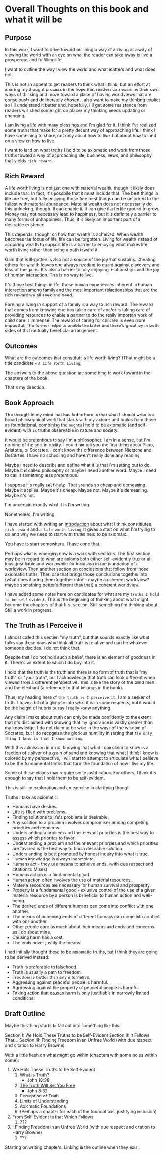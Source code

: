 # Overall Thoughts on this book and what it will be

## Purpose

In this work, I want to drive toward outlining a way of arriving at a way of viewing the world with an eye on what the reader can take away to live a prosperous and fulfilling life.

I want to outline the way I view the world and what matters and what does not.

This is not an appeal to get readers to think what I think, but an effort at sharing my thought process in the hope that readers can examine their own ways of thinking and move toward a place of having worldviews that are consciously and deliberately chosen. I also want to make my thinking explict so I'll understand it better and, hopefully, I'll get some resistance from readers will shed some light on places my thinking needs updating or changing.

I am living a life with many blessings and I'm glad for it. I think I've realized some truths that make for a pretty decent way of approaching life. I think I have something to share, not only about how to live, but about how to land on a view on how to live.

I want to land on what truths I hold to be axiomatic and work from those truths toward a way of approaching life, business, news, and philosophy that yields `rich reward`.

## Rich Reward

A life worth living is not just one with material wealth, though it likely does include that. In fact, it's possbile that it must include that. The best things in life are free, but fully enjoying those free best things can be unlocked to the fullest with material abundance. Material wealth does not necessarily do this unlocking, though. It can enable it. It can give it a fertile ground to grow. Money may not necessary lead to happiness, but it is definitely a barrier to many forms of unhappiness. Thus, it is likely an important part of a desirable existence.

This depends, though, on how that wealth is acheived. When wealth becomes the focus of life, life can be forgotten. Living for wealth instead of acquiring wealth to support life is a barrier to enjoying what makes life worth living rather than being a path toward it.

Gain that is ill-gotten is also not a source of the joy that sustains. Cheating others for wealth leaves one always needing to guard against discovery and loss of the gains. It's also a barrier to fully enjoying relationships and the joy of human interaction. This is no way to live.

It's those best things in life, those human experiences inherent in human interaction among family and the most important relactionships that are the rich reward we all seek and need.

Earning a living in support of a family is a way to rich reward. The reward that comes from knowing one has taken care of and/or is taking care of providing resources to enable a partner to do the really importan work of child care is immense. The reward of caring for children is even more impactful. The former helps to enable the latter and there's great joy in both sides of that mutually beneficial arrangement.

## Outcomes

What are the outcomes that constitute a life worth living? (That might be a title candidate - `A Life Worth Living`.)

The answers to the above question are something to work toward in the chapters of the book.

That's my direction.

## Book Approach

The thought in my mind that has led to here is that what I should write is a broad philosophical work that starts with my axioms and builds from those as foundational, combining the `oughts` I hold to be axiomatic (and self-evident) with `is` truths observable in nature and society.

It would be pretentious to say I'm a philosopher. I am in a sense, but I'm nothing of the sort in reality. I could not tell you the first thing about Plato, Aristotle, or Socrates. I don't know the difference between Nietzche and DeCartes. I have no schooling and haven't really done any reading.

Maybe I need to describe and define what it is that I'm setting out to do. Maybe it is called philosophy or maybe I need another word. Maybe I need to call it something less pretentious.

I suppose it's really `self-help`. That sounds so cheap and demeaning. Maybe it applies. Maybe it's cheap. Maybe not. Maybe it's demeaning. Maybe it's not.

I'm uncertain exactly what it is I'm writing.

Nonetheless, I'm writing.

I have started with writing an [introduction](/introduction.md) about what I think constitiutes `rich reward` and `a life worth living`. It gives a start on what I'm trying to do and why we need to start with truths held to be axiomaic.

You have to start somewhere. I have done that.

Perhaps what is emerging now is a work with sections. The first section may be in regard to what are axioms both either self-evidently true or at least justifiable and worthwhile for inclusion in the foundation of a worldview. Then another section on conclusions that follow from those axiomatic truths. Then one that brings those conclusions together into (what does it bring them together into? - maybe a coherent worldview? maybe something better/different than that) a coherent worldview.

I have added some notes here on candidates for what are my `truths I hold to be self-evident`. This is the beginning of thinking about what might become the chapters of that first section. Still something i'm thinking about. Still a work in progress.

## The Truth as I Perceive it

I almost called this section "my truth", but that sounds exactly like what folks say these days who think all truth is relative and can be whatever someone decides. I do not think that.

Despite that I do not hold such a belief, there is an element of goodness in it. There's an extent to which I do buy into it.

I hold that the truth is the truth and there is no form of truth that is "my truth" or "your truth", but I acknowledge that truth can look different when viewed from a different perspective. This is like the story of the blind men and the elephant (a reference to that belongs in the book).

Thus, my heading here of `the truth as I perceive it`. I am a seeker of truth. I have a bit of a glimpse into what it is in some respects, but it would be the height of hubris to say I really konw anything.

Any claim I make about truth can only be made confidently to the extent that it's disclaimed with knowing that my ignorance is vastly greater than my knowledge. I do not claim to be wise in the ways of the wisdom of Socrates, but I do recognize the glorious humility in stating that `the only thing I know is that I know nothing`.

With this admission in mind, knowing that what I can claim to know is a fraction of a sliver of a grain of sand and knowing that what I think I know is colored by my perspective, I will start to attempt to articulate what I beliieve to be the fundamental truths that form the foundation of how I live my life.

Some of these claims may require some justification. For others, I think it's enough to say that I hold them to be self-evident.

This is still an exploration and an exercise in clarifying thougt.

Truths I take as axiomatic:

- Humans have desires.
- Life is filled with problems.
- Finding solutions to life's problems is desirable.
- Any solution to a problem involves compromises among competing priorities and concerns.
- Understanding a problem and the relevant priorities is the best way to assess which priorites to favor.
- Understanding a problem and the relevant priorities and which priorities are favored is the best way to find a desirable solution.
- Understanding is best promoted by honest inquiry into what is true.
- Human knowledge is always incomplete.
- Humans act - they use means to acheive ends. (with due respect and citation to Mises)
- Humans action is a fundamental good.
- Human action often involves the use of material resources.
- Material resources are necessary for human survival and prosperity.
- Property is a fundamental good - exlusive control of the use of a given material resource by a person is beneficial to human action and well-being.
- The desired ends of different humans can come into conflict with one another.
- The means of acheiving ends of different humans can come into conflict with one another.
- Other people care as much about their means and ends and concerns as I do about mine.
- Causing harm has a cost.
- The ends never justify the means.

I had initially thought these to be axiomatic truths, but I think they are going to be derived instead:

- Truth is preferable to falsehood.
- Truth is usually a path to freedom.
- Freedom is better than any alternative.
- Aggressing against peaceful people is harmful.
- Aggressing against the property of peaceful people is harmful.
- Taking action that causes harm is only justifiable in narrowly limited conditions.

## Draft Outline

Maybe this thing starts to fall out into something like this:

Section I: We Hold These Truths to be Self-Evident
Section II: It Follows That...
Section III: Finding Freedom in an Unfree World (with due respect and citation to Harry Browne)

With a little flesh on what might go within (chapters with some notes within some):

1. We Hold These Truths to be Self-Evident
    1. [What is Truth?](/what-is-truth.md)
        - John 18:38
    1. [The Truth Will Set You Free](/truth-free.md) 
        - John 8:32
    1. Perception of Truth
    1. Limits of Understanding
    1. Axiomatic Foundations
    1. (Perhaps a chapter for each of the foundations, justifying inclusion)
1. From Self-Evident to that Which Follows
    1. ???
1. : Finding Freedom in an Unfree World (with due respect and citation to Harry Browne)
    1. ???

Starting on writing chapters. Linking in the outline when they exist.
